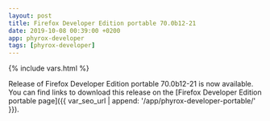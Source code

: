 ```yaml
---
layout: post
title: Firefox Developer Edition portable 70.0b12-21
date: 2019-10-08 00:39:00 +0200
app: phyrox-developer
tags: [phyrox-developer]
---
```

{% include vars.html %}

Release of Firefox Developer Edition portable 70.0b12-21 is now available.<br />
You can find links to download this release on the [Firefox Developer Edition portable page]({{ var_seo_url | append: '/app/phyrox-developer-portable/' }}).